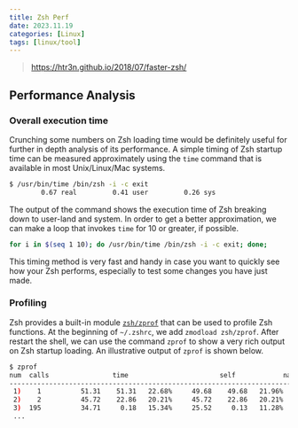 ```yaml
---
title: Zsh Perf
date: 2023.11.19
categories: [Linux]
tags: [linux/tool]
---
```

    
> https://htr3n.github.io/2018/07/faster-zsh/

## Performance Analysis

### Overall execution time

Crunching some numbers on Zsh loading time would be definitely useful for further in depth analysis of its performance. A simple timing of Zsh startup time can be measured approximately using the `time` command that is available in most Unix/Linux/Mac systems.

```bash
$ /usr/bin/time /bin/zsh -i -c exit
        0.67 real         0.41 user         0.26 sys
```

The output of the command shows the execution time of Zsh breaking down to user-land and system. In order to get a better approximation, we can make a loop that invokes `time` for 10 or greater, if possible.

```bash
for i in $(seq 1 10); do /usr/bin/time /bin/zsh -i -c exit; done;
```

This timing method is very fast and handy in case you want to quickly see how your Zsh performs, especially to test some changes you have just made.

### Profiling

Zsh provides a built-in module [`zsh/zprof`](https://zsh.sourceforge.net/Doc/Release/Zsh-Modules.html#The-zsh_002fzprof-Module) that can be used to profile Zsh functions. At the beginning of `~/.zshrc`, we add `zmodload zsh/zprof`. After restart the shell, we can use the command `zprof` to show a very rich output on Zsh startup loading. An illustrative output of `zprof` is shown below.

```bash
$ zprof
num  calls                time                       self            name
------------------------------------------------------------------------------
 1)    1          51.31    51.31   22.68%     49.68    49.68   21.96%  zle-line-init
 2)    2          45.72    22.86   20.21%     45.72    22.86   20.21%  compaudit
 3)  195          34.71     0.18   15.34%     25.52     0.13   11.28%  _zsh_autosuggest_bind_widget
 ...
```